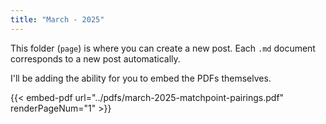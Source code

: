 ```yaml
---
title: "March - 2025"
---
```


This folder (`page`) is where you can create a new post. Each `.md` document corresponds to a new post automatically.

I'll be adding the ability for you to embed the PDFs themselves.

{{< embed-pdf url="../pdfs/march-2025-matchpoint-pairings.pdf" renderPageNum="1" >}}
